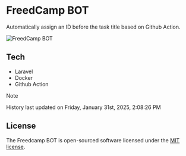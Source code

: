 # FreedCamp BOT

Automatically assign an ID before the task title based on Github Action.

![FreedCamp BOT](https://repository-images.githubusercontent.com/737932867/7d34798b-2680-471c-b089-a78a718d3d6a)

## Tech

- Laravel
- Docker
- Github Action

> [!NOTE]  
> History last updated on Friday, January 31st, 2025, 2:08:26 PM

## License

The Freedcamp BOT is open-sourced software licensed under the [MIT license](https://opensource.org/licenses/MIT).
